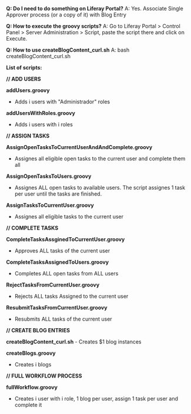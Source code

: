 <b>Q: Do I need to do something on Liferay Portal?</b>
A: Yes. Associate Single Approver process (or a copy of it) with Blog Entry

<b>Q: How to execute the groovy scripts?</b>
A: Go to Liferay Portal > Control Panel > Server Administration > Script, paste the script there and click on Execute.

<b>Q: How to use createBlogContent_curl.sh</b>
A: bash createBlogContent_curl.sh <numberOfBlogsInstances>

<b>List of scripts:</b>

<b>// ADD USERS</b>

<b>addUsers.groovy</b>
  - Adds i users with "Administrador" roles

<b>addUsersWithRoles.groovy</b>
  - Adds i users with i roles

<b>// ASSIGN TASKS</b>

<b>AssignOpenTasksToCurrentUserAndAndComplete.groovy</b>
  - Assignes all eligible open tasks to the current user and complete them all

<b>AssignOpenTasksToUsers.groovy</b>
  - Assignes ALL open tasks to available users. The script assignes 1 task per user until the tasks are finished. 

<b>AssignTasksToCurrentUser.groovy</b>
  - Assignes all eligible tasks to the current user

<b>// COMPLETE TASKS</b>

<b>CompleteTasksAssginedToCurrentUser.groovy</b>
  - Approves ALL tasks of the current user

<b>CompleteTasksAssignedToUsers.groovy</b>
  - Completes ALL open tasks from ALL users 

<b>RejectTasksFromCurrentUser.groovy</b>
  - Rejects ALL tasks Assigned to the current user

<b>ResubmitTasksFromCurrentUser.groovy</b>
  - Resubmits ALL tasks of the current user

<b>// CREATE BLOG ENTRIES</b>

<b>createBlogContent_curl.sh</b>
    - Creates $1 blog instances

<b>createBlogs.groovy</b>
  - Creates i blogs

<b>// FULL WORKFLOW PROCESS</b>

<b>fullWorkflow.groovy</b>
  - Creates i user with i role, 1 blog per user, assign 1 task per user and complete it





